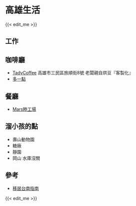 # 高雄生活


{{< edit_me >}}

## 工作

## 咖啡廳
- [TadyCoffee](https://www.facebook.com/search/top/?q=tady%20coffee%20%E6%B3%B0%E8%BF%AA%E7%B2%BE%E5%93%81%E5%92%96%E5%95%A1) 高雄市三民區旅順街8號 老闆親自烘豆『客製化』
- [多一點](https://www.google.com.tw/search?q=%E5%A4%9A%E3%84%A7%E9%BB%9E%E5%92%96%E5%95%A1&oq=%E5%A4%9A%E3%84%A7&aqs=chrome.2.69i57j0l5.10945j0j8&sourceid=chrome&ie=UTF-8)


## 餐廳
- [Mars睦工場](https://rainieis.tw/mars-cube/)

## 溜小孩的點
- 壽山動物園
- 糖廠
- 靜園
- 岡山 水庫沒關

## 參考

- [移居台南指南](https://g0v.hackpad.tw/ep/pad/static/Dq4fzKb2aPq)

{{< edit_me >}}
